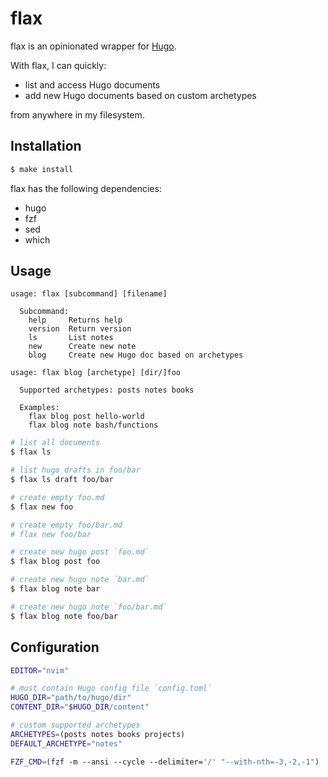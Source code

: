 # flax

flax is an opinionated wrapper for [Hugo](https://gohugo.io/).

With flax, I can quickly:
- list and access Hugo documents
- add new Hugo documents based on custom archetypes

from anywhere in my filesystem.

## Installation

``` bash
$ make install
```

flax has the following dependencies:
- hugo
- fzf
- sed
- which

## Usage

```
usage: flax [subcommand] [filename]

  Subcommand:
    help     Returns help
    version  Return version
    ls       List notes
    new      Create new note
    blog     Create new Hugo doc based on archetypes
```

```
usage: flax blog [archetype] [dir/]foo

  Supported archetypes: posts notes books

  Examples:
    flax blog post hello-world
    flax blog note bash/functions
```

```bash
# list all documents
$ flax ls

# list hugo drafts in foo/bar
$ flax ls draft foo/bar

# create empty foo.md
$ flax new foo

# create empty foo/bar.md
# flax new foo/bar

# create new hugo post `foo.md`
$ flax blog post foo

# create new hugo note `bar.md`
$ flax blog note bar

# create new hugo note `foo/bar.md`
$ flax blog note foo/bar
```

## Configuration

```bash
EDITOR="nvim"

# must contain Hugo config file `config.toml`
HUGO_DIR="path/to/hugo/dir"
CONTENT_DIR="$HUGO_DIR/content"

# custom supported archetypes
ARCHETYPES=(posts notes books projects)
DEFAULT_ARCHETYPE="notes"

FZF_CMD=(fzf -m --ansi --cycle --delimiter='/' "--with-nth=-3,-2,-1")
```

